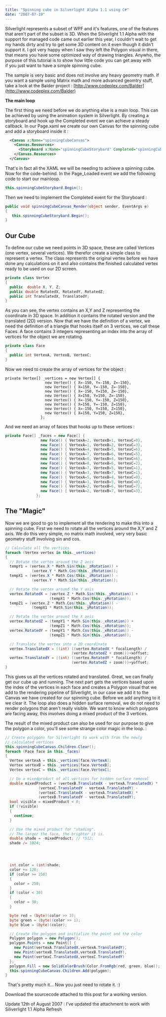 ```yaml
---
title: "Spinning cube in Silverlight Alpha 1.1 using C#"
date: "2007-07-19"
---
```


Silverlight represents a subset of WPF and it's features, one of the features that aren't part of the subset is 3D. When the Silverlight 1.1 Alpha with the support for managed code came out earlier this year, I couldn't wait to get my hands dirty and try to get some 3D content on it even though it didn't support it. I got very happy when I saw they left the Polygon visual in there, that means you have some optimized way of drawing triangles. Anywho, the purpose of this tutorial is to show how little code you can get away with if you just want to have a simple spinning cube.

The sample is very basic and does not involve any heavy geometry math. If you want a sample using Matrix math and more advanced geomtry stuff, take a look at the Balder project : [http://www.codeplex.com/Balder](http://www.codeplex.com/Balder)

**The main loop**

The first thing we need before we do anything else is a main loop. This can be achieved by using the animation system in Silverlight. By creating a storyboard and hook up the Completed event we can achieve a steady callback. In our Page.xaml we create our own Canvas for the spinning cube and add a storyboard inside it :

```xml
  <Canvas x:Name="spinningCubeCanvas">
    <Canvas.Resources>
      <Storyboard x:Name="spinningCubeStorybard" Completed="spinningCubeCanvas_Render"/>
    </Canvas.Resources>
  </Canvas>
```

That's in fact all the XAML we will be needing to achieve a spinning cube. Now for the code-behind. In the Page\_Loaded event we add the following code to start our mainloop.

```csharp
this.spinningCubeStorybard.Begin();
```

Then we need to implement the Completed event for the Storyboard :

```csharp
public void spinningCubeCanvas_Render(object sender, EventArgs e)
{
   this.spinningCubeStorybard.Begin();
}
```

## Our Cube

To define our cube we need points in 3D space, these are called Vertices (one vertex, several vertices). We therefor create a simple class to represent a vertex. The class represents the original vertex before we have done any calculations on it and also contains the finished calculated vertex ready to be used on our 2D screen.

```csharp
private class Vertex
{
  public  double X, Y, Z;
  public double RotatedX, RotatedY, RotatedZ;
  public int TranslatedX, TranslatedY;
}
```

As you can see, the vertex contains an X,Y and Z representing the coordinate in 3D space. In addition it contains the rotated version and the translated 
(2D) version. Now that we have the definition of a vertex, we need the definition of a triangle that hooks  itself on 3 vertices, we call these Faces. A face 
contains 3 integers representing an index into the array of vertices for the object we are rotating.

```csharp
private class Face
{
  public int VertexA, VertexB, VertexC;
}
```

Now we need to create the array of vertices for the object :

```charp
private Vertex[] _vertices = new Vertex[] {
                  new Vertex() { X=-150, Y=-150, Z=-150},
                  new Vertex() { X=150, Y=-150, Z=-150},
                  new Vertex() { X=-150, Y=150, Z=-150},
                  new Vertex() { X=150, Y=150, Z=-150},
                  new Vertex() { X=-150, Y=-150, Z=150},
                  new Vertex() { X=150, Y=-150, Z=150},
                  new Vertex() { X=-150, Y=150, Z=150},
                  new Vertex() { X=150, Y=150, Z=150},
                };                  
```

And we need an array of faces that hooks up to these vertices :

```csharp
private Face[] _faces = new Face[] {
                new Face() { VertexA=2, VertexB=1, VertexC=0},
                new Face() { VertexA=1, VertexB=2, VertexC=3},
                new Face() { VertexA=4, VertexB=5, VertexC=6},
                new Face() { VertexA=7, VertexB=6, VertexC=5},
                new Face() { VertexA=0, VertexB=4, VertexC=6},
                new Face() { VertexA=0, VertexB=6, VertexC=2},
                new Face() { VertexA=7, VertexB=5, VertexC=1},
                new Face() { VertexA=3, VertexB=7, VertexC=1},
                new Face() { VertexA=5, VertexB=4, VertexC=0},
                new Face() { VertexA=1, VertexB=5, VertexC=0},
                new Face() { VertexA=2, VertexB=6, VertexC=7},
                new Face() { VertexA=2, VertexB=7, VertexC=3},
              };
```

## The "Magic"

Now we are good to go to implement all the rendering to make this into a spinning cube. First we need to rotate all the vertices around the 
X,Y and Z axis. We do this very simple, no matrix math involved, very very basic geometry stuff involving sin and cos.

```csharp
// Calculate all the vertices
foreach (Vertex vertex in this._vertices)
{
  // Rotate the vertex around the Z axis
  tempY1 = (vertex.X * Math.Sin(this._zRotation)) + 
            (vertex.Y * Math.Cos(this._zRotation));
  tempX1 = (vertex.X * Math.Cos(this._zRotation)) - 
            (vertex.Y * Math.Sin(this._zRotation));

  // Rotate the vertex around the Y axis
  vertex.RotatedX = (vertex.Z * Math.Sin(this._yRotation)) + 
                    (tempX1 * Math.Cos(this._yRotation));
  tempZ1 = (vertex.Z * Math.Cos(this._yRotation)) - 
            (tempX1 * Math.Sin(this._yRotation));

  // Rotate the vertex around the X axis
  vertex.RotatedZ = (tempY1 * Math.Sin(this._xRotation)) + 
                    (tempZ1 * Math.Cos(this._xRotation));
  vertex.RotatedY = (tempY1 * Math.Cos(this._xRotation)) - 
                    (tempZ1 * Math.Sin(this._xRotation));

  // Translate the vertex into a 2D coordinate
  vertex.TranslatedX = ((int) ((vertex.RotatedX * focalLength) / 
                              (vertex.RotatedZ + zoom)))+xoffset;
  vertex.TranslatedY = ((int) ((vertex.RotatedY * focalLength) / 
                              (vertex.RotatedZ + zoom)))+yoffset;
}
```

This gives us all the vertices rotated and translated. Great, we can finally get our cube up and running. The next part gets the vertices based upon the 
index of the vertices in each face and creates a Polygon visual that we add to the rendering pipeline of Silverlight, in our case we add it to the Canvas 
we have created for our spinning cube. Before we add anything to it we clear it. The loop also does a hidden surface removal, we do not need to render 
polygons that aren't really visible. We want to know which polygons are facing away, this involves doing a mixed product of the 3 vertices. 

The result of the mixed product can also be used for our purpose to give the polygon a color, you'll see some strange color magic in the loop. :

```csharp
// Create polygons for Silverlight to work with from the newly 
// calculated vertices
this.spinningCubeCanvas.Children.Clear();
foreach (Face face in this._faces)
{
  Vertex vertexA = this._vertices[face.VertexA];
  Vertex vertexB = this._vertices[face.VertexB];
  Vertex vertexC = this._vertices[face.VertexC];

  // Do a mixedproduct of all vertices for hidden surface removal
  double mixedProduct = (vertexB.TranslatedX - vertexA.TranslatedX) *
               (vertexC.TranslatedY - vertexA.TranslatedY) -
               (vertexC.TranslatedX - vertexA.TranslatedX) *
               (vertexB.TranslatedY - vertexA.TranslatedY);
  bool visible = mixedProduct < 0;
  if (!visible)
  {
    continue;
  }

  // Use the mixed product for "shading". 
  // The larger the face, the brighter it is.
  double shade = -mixedProduct; // *512;
  shade /= 1024;




  int color = (int)shade;
  color += 128;
  if (color >= 250)
  {
    color = 250;
  }
  if (color < 30)
  {
    color = 30;
  }

  byte red = (byte)(color >> 3);
  byte green = (byte)(color >> 1);
  byte blue = (byte)(color);

  // Create the polygon and initialize the point and the color
  Polygon polygon = new Polygon();
  polygon.Points = new Point[] {
    new Point(vertexA.TranslatedX,vertexA.TranslatedY),
    new Point(vertexB.TranslatedX,vertexB.TranslatedY),
    new Point(vertexC.TranslatedX,vertexC.TranslatedY)
  };
  polygon.Fill = new SolidColorBrush(Color.FromRgb(red, green, blue));
  this.spinningCubeCanvas.Children.Add(polygon);
}
```
 
That's pretty much it...  Now you just need to rotate it. :)

Download the sourcecode attached to this post for a working version.

Update 12th of August 2007 : 
I've updated the attachment to work with Siliverlight 1.1 Alpha Refresh

